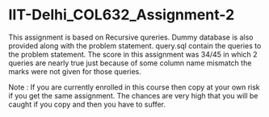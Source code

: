 # IIT-Delhi_COL632_Assignment-2
This assignment is based on Recursive qureries. Dummy database is also provided along with the problem statement. query.sql contain the queries to the problem statement. The score in this assignment was 34/45 in which 2 queries are nearly true just because of some column name mismatch the marks were not given for those queries.

Note :  If you are currently enrolled in this course then copy at your own risk if you get the same assignment. The chances are very high that you will be caught if you copy and then you have to suffer.
